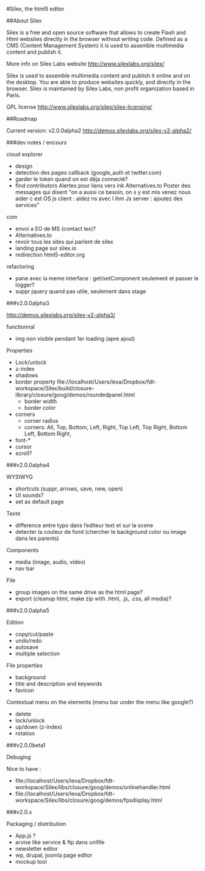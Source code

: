 #Silex, the html5 editor

##About Silex

Silex is a free and open source software that allows to create Flash and Html websites directly in the browser without writing code. Defined as a CMS (Content Management System) it is used to assemble multimedia content and publish it.

More info on Silex Labs website
http://www.silexlabs.org/silex/

Silex is used to assemble multimedia content and publish it online and on the desktop. You are able to produce websites quickly, and directly in the browser. Silex is maintained by Silex Labs, non profit organization based in Paris.

GPL license 
http://www.silexlabs.org/silex/silex-licensing/

##Roadmap

Current version: v2.0.0alpha2
http://demos.silexlabs.org/silex-v2-alpha2/

###dev notes / encours

cloud explorer
* design
* detection des pages callback (google_auth et twitter.com)
* garder le token quand on est déja connecté?
* find contributors
	Alertes pour liens vers ink
	Alternatives.to
	Poster des messages qui disent
	"on a aussi ce besoin, on s y est mis venez nous aider c est OS
	js client : aidez ns avec l ihm
	Js server : ajoutez des services"

com
* envoi a EO de MS (contact lex)?
* Alternatives.to
* revoir tous les sites qui parlent de silex
* landing page sur silex.io
* redirection html5-editor.org 

refactoring
* pane avec la meme interface : get/setComponent seulement et passer le logger?
* suppr jquery quand pas utile, seulement dans stage


###v2.0.0alpha3

http://demos.silexlabs.org/silex-v2-alpha3/

functionnal
* img non visible pendant 1er loading (apre ajout)

Properties 
* Lock/unlock
* z-index
* shadows
* border property file://localhost/Users/lexa/Dropbox/fdt-workspace/Silex/build/closure-library/closure/goog/demos/roundedpanel.html
  * border width
  * border color
* corners
  * corner radius
  * corners: All, Top, Bottom, Left, Right, Top Left, Top Right, Bottom Left, Bottom Right, 
* font-*
* cursor
* scroll?


###v2.0.0alpha4

WYSIWYG
* shortcuts (suppr, arrows, save, new, open)
* UI sounds? 
* set as default page

Texte
* difference entre typo dans l’editeur text et sur la scene
* detecter la couleur de fond (chercher le background color ou image dans les parents)

Components
* media (image, audio, video)
* nav bar

File
* group images on the same drive as the html page? 
* export (cleanup html, make zip with .html, .js, .css, all media)?

###v2.0.0alpha5

Edition 
* copy/cut/paste
* undo/redo
* autosave
* multiple selection

File properties 
* background 
* title and description and keywords 
* favicon

Contextual menu on the elements (menu bar under the menu like google?)
* delete
* lock/unlock
* up/down (z-index)
* rotation

###v2.0.0beta1

Debuging

Nice to have :
* file://localhost/Users/lexa/Dropbox/fdt-workspace/Silex/libs/closure/goog/demos/onlinehandler.html
* file://localhost/Users/lexa/Dropbox/fdt-workspace/Silex/libs/closure/goog/demos/fpsdisplay.html

###v2.0.x

Packaging / distribution
* App.js ?
* arvixe like service & ftp dans unifile
* newsletter editor
* wp, drupal, joomla page editor
* mockup tool




